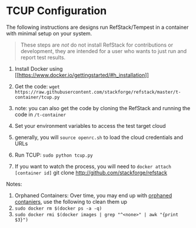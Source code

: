 TCUP Configuration
===========================

The following instructions are designs run RefStack/Tempest in a container with minimal setup on your system.

> These steps are _not_ do not install RefStack for contributions or development, they are intended for a user who wants to just run and report test results.

1. Install Docker using [[https://www.docker.io/gettingstarted/#h_installation]]

1. Get the code: `wget https://raw.githubusercontent.com/stackforge/refstack/master/t-container/tcup.py`
  1. note: you can also get the code by cloning the RefStack and running the code in `/t-container`

1. Set your environment variables to access the test target cloud
  1. generally, you will `source openrc.sh` to load the cloud credentials and URLs

1. Run TCUP: `sudo python tcup.py`
  1. If you want to watch the process, you will need to `docker attach [container id]`
  git clone http://github.com/stackforge/refstack


Notes:
1. Orphaned Containers: Over time, you may end up with [orphaned contaniers](http://jimhoskins.com/2013/07/27/remove-untagged-docker-images.html), use the following to clean them up
  1. `sudo docker rm $(docker ps -a -q)`
  1. `sudo docker rmi $(docker images | grep "^<none>" | awk "{print $3}")`